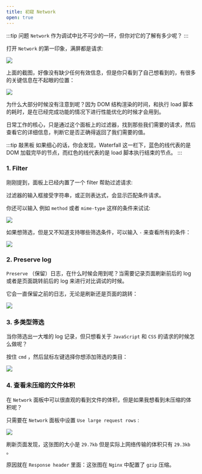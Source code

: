 ```yaml
---
title: 初窥 Network
open: true
---
```


:::tip 问题
`Network` 作为调试中比不可少的一环，但你对它的了解有多少呢？
:::

打开 `Network` 的第一印象，满屏都是请求:

![](https://wingman-1300536089.file.myqcloud.com//chrome/C04/network-overview.png)

上面的截图，好像没有缺少任何有效信息，但是你只看到了自己想看到的，有很多的关键信息在不起眼的位置：

![](https://wingman-1300536089.file.myqcloud.com//chrome/C04/DOM_LOAD_Time.png)

为什么大部分时候没有注意到呢？因为 DOM 结构渲染的时间，和执行 load 脚本的耗时，是在已经完成功能的情况下进行性能优化的时候才会用到。

日常工作的核心，只是通过这个面板上的过滤器，找到那些我们需要的请求，然后查看它的详细信息，判断它是否正确得返回了我们需要的值。

:::tip 敲黑板
如果细心的话，你会发现，Waterfall 这一栏下，蓝色的线代表的是DOM 加载完毕的节点，而红色的线代表的是 load 脚本执行结束的节点。
:::

### 1. Filter

刚刚提到，面板上已经内置了一个 filter 帮助过滤请求:

过滤器的输入框接受字符串，或正则表达式，会显示匹配条件请求。 

你还可以输入 例如 `method` 或者 `mime-type` 这样的条件来试试:

![](https://wingman-1300536089.file.myqcloud.com//chrome/C04/network-search.gif)

如果想筛选，但是又不知道支持哪些筛选条件，可以输入 `-` 来查看所有的条件：

![](https://wingman-1300536089.file.myqcloud.com//chrome/C04/network-search02.png)

### 2. Preserve log

`Preserve` （保留）日志，在什么时候会用到呢？当需要记录页面刷新前后的 log 或者是页面跳转前后的 log 来进行对比调试的时候。

它会一直保留之前的日志，无论是刷新还是页面的跳转：

![](https://wingman-1300536089.file.myqcloud.com//chrome/C04/Preserve_log.gif)

### 3. 多类型筛选

当你筛选出一大堆的 log 记录，但只想看关于 `JavaScript` 和 `CSS` 的请求的时候怎么做呢？

按住 `cmd` ，然后鼠标左键选择你想添加筛选的类目：

![](https://wingman-1300536089.file.myqcloud.com//chrome/C04/select.gif)

### 4. 查看未压缩的文件体积

在 `Network` 面板中可以很直观的看到文件的体积，但是如果我想看到未压缩的体积呢？

只需要在 `Network` 面板中设置 `Use large request rows` :

![](https://wingman-1300536089.file.myqcloud.com//chrome/C04/large_request_rows.gif)

刷新页面发现，这张图的大小是 `29.7kb` 但是实际上网络传输的体积只有 `29.3kb` 。

原因就在 `Response header` 里面：这张图在 `Nginx` 中配置了 `gzip` 压缩。
